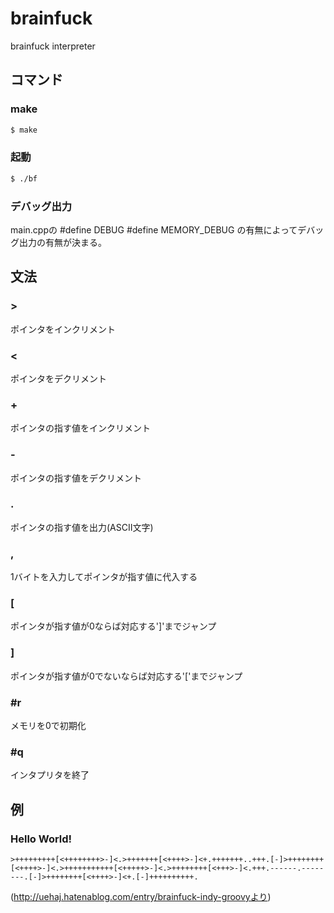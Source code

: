 # brainfuck
brainfuck interpreter

## コマンド

### make
```bash
$ make
```

### 起動
```bash
$ ./bf
```

### デバッグ出力
main.cppの
#define DEBUG
#define MEMORY_DEBUG
の有無によってデバッグ出力の有無が決まる。
## 文法
### >
ポインタをインクリメント

### <
ポインタをデクリメント

### +
ポインタの指す値をインクリメント

### -
ポインタの指す値をデクリメント

### .
ポインタの指す値を出力(ASCII文字)

### ,
1バイトを入力してポインタが指す値に代入する

### [
ポインタが指す値が0ならば対応する']'までジャンプ

### ]
ポインタが指す値が0でないならば対応する'['までジャンプ

### #r
メモリを0で初期化

### #q
インタプリタを終了

## 例

### Hello World!
```brainfuck
>+++++++++[<++++++++>-]<.>+++++++[<++++>-]<+.+++++++..+++.[-]>++++++++[<++++>-]<.>+++++++++++[<+++++>-]<.>++++++++[<+++>-]<.+++.------.--------.[-]>++++++++[<++++>-]<+.[-]++++++++++.
```

(http://uehaj.hatenablog.com/entry/brainfuck-indy-groovyより)
